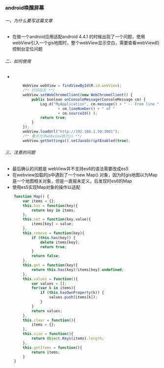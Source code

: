 ### android唤醒屏幕


###### 一、为什么要写这篇文章

* 在做一个android应用适配android 4.4.1 的时候出现了一个问题，使用webView引入一个gis地图时，整个webView显示空白，需要查看webView的控制台定位问题


###### 二、如何使用

* 

```javascript
        WebView webView = findViewById(R.id.webView);
        /** 打印日志 **/
        webView.setWebChromeClient(new WebChromeClient() {   
            public boolean onConsoleMessage(ConsoleMessage cm) {
                Log.d("MyApplication", cm.message() + " -- From line "
                        + cm.lineNumber() + " of "
                        + cm.sourceId() );
                return true;
            }
        });
        webView.loadUrl("http://192.168.1.50:3001");
        /** 重点允许webview执行js **/
        webView.getSettings().setJavaScriptEnabled(true);
```


  

###### 三、注意的问题

* 最后确认的问题是 webView并不支持es6的语法需要改成es5
* 在webview加载的js中遇到了一个new Map() 对象，因为时gis地图以为Map是一个地图相关对象，但是一直报未定义，后发现时es6的Map
* 使用es5实现Map对象的操作以适配
```javascript
    function Map() {
        var items = {};
        this.has = function(key){
            return key in items;
        },
        this.set = function(key,value){
            items[key] = value;
        },
        this.remove = function(key){
            if (this.has(key)) {
                delete items[key];
                return true;
            }
            return false;
        },
        this.get = function(key){
            return this.has(key)?items[key]:undefined;
        },
        this.values = function(){
            var values = [];
            for(var k in items){
                if (this.hasOwnProperty(k)) {
                    values.push(items[k]);
                }
            }
            return values;
        },
        this.clear = function(){
            items = {};
        },
        this.size = function(){
            return Object.Keys(items).length;
        },
        this.getItems = function(){
            return items;
        }
    }
```

